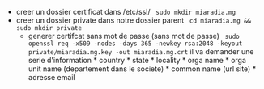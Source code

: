 * creer un dossier certificat dans /etc/ssl/
  ``` sudo mkdir miaradia.mg```
* creer un dossier private dans notre dossier parent
  ``` cd miaradia.mg && sudo mkdir private```
  * generer certifcat 
  sans mot de passe (sans mot de passe)
    ``` sudo openssl req -x509 -nodes -days 365 -newkey rsa:2048 -keyout private/miaradia.mg.key -out miaradia.mg.crt```
     il va demander une serie d'information
        * country
        * state
        * locality
        * orga name
        * orga unit name (departement dans le societe)
        * common name (url site)
        * adresse email